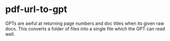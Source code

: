 # pdf-url-to-gpt
GPTs are awful at returning page numbers and doc titles when its given raw docs. This converts a folder of files into a single file which the GPT can read well.

